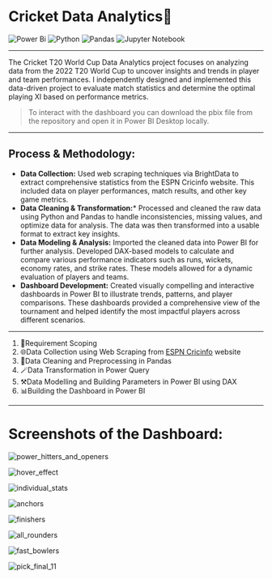 # Cricket Data Analytics🏏

![Power Bi](https://img.shields.io/badge/power_bi-F2C811?style=for-the-badge&logo=powerbi&logoColor=black)
![Python](https://img.shields.io/badge/python-3670A0?style=for-the-badge&logo=python&logoColor=ffdd54)
![Pandas](https://img.shields.io/badge/pandas-%23150458.svg?style=for-the-badge&logo=pandas&logoColor=white)
![Jupyter Notebook](https://img.shields.io/badge/jupyter-%23FA0F00.svg?style=for-the-badge&logo=jupyter&logoColor=white)

---

The Cricket T20 World Cup Data Analytics project focuses on analyzing data from the 2022 T20 World Cup to uncover insights and trends in player and team performances. I independently designed and implemented this data-driven project to evaluate match statistics and determine the optimal playing XI based on performance metrics.

> To interact with the dashboard you can download the pbix file from the repository and open it in Power BI Desktop locally.

---

## Process & Methodology:
- **Data Collection:** Used web scraping techniques via BrightData to extract comprehensive statistics from the ESPN Cricinfo website. This included data on player performances, match results, and other key game metrics.
 - **Data Cleaning & Transformation:*** Processed and cleaned the raw data using Python and Pandas to handle inconsistencies, missing values, and optimize data for analysis. The data was then transformed into a usable format to extract key insights.
- **Data Modeling & Analysis:** Imported the cleaned data into Power BI for further analysis. Developed DAX-based models to calculate and compare various performance indicators such as runs, wickets, economy rates, and strike rates. These models allowed for a dynamic evaluation of players and teams.
- **Dashboard Development:** Created visually compelling and interactive dashboards in Power BI to illustrate trends, patterns, and player comparisons. These dashboards provided a comprehensive view of the tournament and helped identify the most impactful players across different scenarios.

---

1. 📝Requirement Scoping
2. 🌐Data Collection using Web Scraping from [ESPN Cricinfo](http://www.espn.in/cricket/) website
3. 🧹Data Cleaning and Preprocessing in Pandas
4. 🪄Data Transformation in Power Query
5. ⚒️Data Modelling and Building Parameters in Power BI using DAX
6. 📊Building the Dashboard in Power BI

---

# Screenshots of the Dashboard:

![power_hitters_and_openers](https://user-images.githubusercontent.com/81465377/211144386-48070a65-7e8b-4370-af44-121b878b554b.jpg)

![hover_effect](https://user-images.githubusercontent.com/81465377/211144410-6e11c0cd-ab86-4357-b272-9019f5efa445.jpg)

![individual_stats](https://user-images.githubusercontent.com/81465377/211144427-bfb260dc-3586-4db2-879c-6d84f4e8ca2d.jpg)

![anchors](https://user-images.githubusercontent.com/81465377/211144441-423d3ba3-76ab-49bf-b0d7-9b107ca2086f.jpg)

![finishers](https://user-images.githubusercontent.com/81465377/211144456-6eb2581f-4574-4961-b693-4c8ff0dd7b19.jpg)

![all_rounders](https://user-images.githubusercontent.com/81465377/211144466-43003158-fe3e-41c0-b02a-ee4db2c53379.jpg)

![fast_bowlers](https://user-images.githubusercontent.com/81465377/211144473-03ca6186-b8e8-419f-87a1-786f6a2d62a6.jpg)

![pick_final_11](https://user-images.githubusercontent.com/81465377/211144486-4b48e1fc-fab3-4bb0-b660-7b4da5be627d.jpg)
